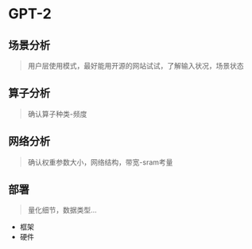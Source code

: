# GPT-2

## 场景分析

> 用户层使用模式，最好能用开源的网站试试，了解输入状况，场景状态

## 算子分析

> 确认算子种类-频度

## 网络分析

> 确认权重参数大小，网络结构，带宽-sram考量

## 部署

> 量化细节，数据类型...

- 框架
- 硬件
